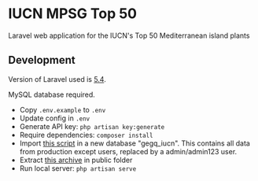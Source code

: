 # IUCN MPSG Top 50

Laravel web application for the IUCN's Top 50 Mediterranean island plants

## Development

Version of Laravel used is [5.4](https://laravel.com/docs/5.4).

MySQL database required.

* Copy `.env.example` to `.env`
* Update config in `.env`
* Generate API key: `php artisan key:generate`
* Require dependencies: `composer install`
* Import [this script](https://drive.google.com/file/d/1-a8agwG8LSgSnJXXKKm5bDbT6E7GqcNs/view?usp=sharing) in a new database "gegq_iucn". This contains all data from production except users, replaced by a admin/admin123 user.
* Extract [this archive](https://drive.google.com/file/d/1ilCBC0Zfe7mLtIbVt-igWmBX7YNeZyYf/view?usp=sharing) in public folder
* Run local server: `php artisan serve`
